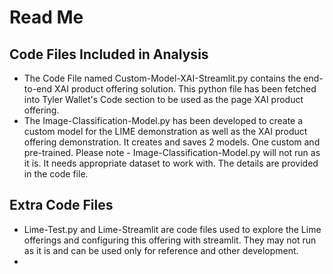 # Read Me

## Code Files Included in Analysis
* The Code File named Custom-Model-XAI-Streamlit.py contains the end-to-end XAI product offering solution. This python file has been fetched into Tyler Wallet's Code section to be used as the page XAI product offering.
* The Image-Classification-Model.py has been developed to create a custom model for the LIME demonstration as well as the XAI product offering demonstration. It creates and saves 2 models. One custom and pre-trained.
Please note - Image-Classification-Model.py will not run as it is. It needs appropriate dataset to work with. The details are provided in the code file.

## Extra Code Files
* Lime-Test.py and Lime-Streamlit are code files used to explore the Lime offerings and configuring this offering with streamlit. They may not run as it is and can be used only for reference and other development.
* 
